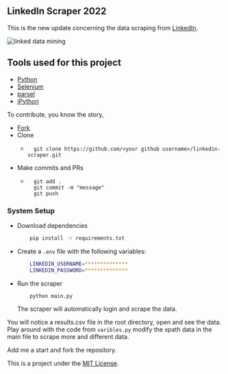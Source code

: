 ## LinkedIn Scraper 2022

This is the new update concerning the data scraping from [LinkedIn](https://linkedin.com).

![linked data mining](https://woz-u.com/wp-content/uploads/2021/04/woz-what-is-data-mining-1280x720.jpg)

## Tools used for this project
- [Python](https://www.python.org/)
- [Selenium](https://www.seleniumhq.org/)
- [parsel](https://parsel.readthedocs.io/)
- [iPython](https://ipython.org/)

To contribute, you know the story,

- [Fork](https://github.com/yokwejuste/linkedin-scraper/fork)
- Clone
    - ```
        git clone https://github.com/<your github username>/linkedin-scraper.git
        ```
- Make commits and PRs
    - ```
        git add .
        git commit -m "message"
        git push
        ```

### System Setup

- Download dependencies
    ```bash
        pip install -r requirements.txt

    ```
- Create a `.env` file with the following variables:
    ```bash
        LINKEDIN_USERNAME=**************
        LINKEDIN_PASSWORD=**************
    ```
- Run the scraper
    ```bash
        python main.py
    ```

    The scraper will automatically login and scrape the data.

You will notice a results.csv file in the root directory, open and see the data. Play around with the code from `varibles.py` modify the xpath data in the main file to scrape more and different data.

Add me a start and fork the repository.

This is a project under the [MIT License](https://opensource.org/licenses/MIT).
